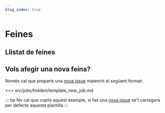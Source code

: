 ```yaml
---
blog_index: true
---
```

# Feines


## Llistat de feines

<JobsIndex/>


## Vols afegir una nova feina?

Només cal que preparis una [nova issue](https://github.com/pygrn/feina/issues/new) matenint el següent format:

<<<  src/jobs/hidden/template_new_job.md

::: tip
No cal que copiis aquest exemple, si fas una [nova issue](https://github.com/pygrn/feina/issues/new) se't carregarà per defecte aquesta plantilla
:::
